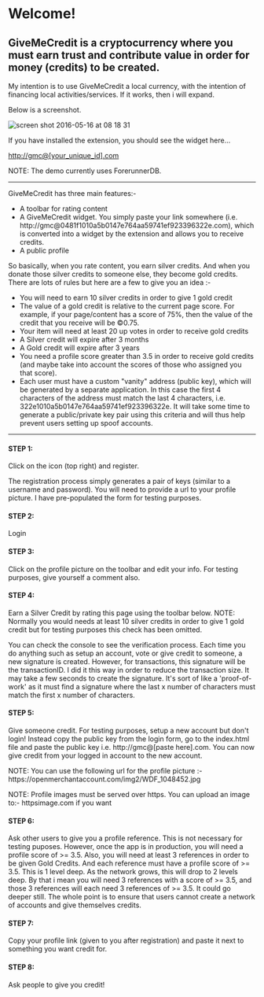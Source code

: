 <h1>Welcome!</h1>

<h2>GiveMeCredit is a cryptocurrency where you must earn trust and contribute value in order for money (credits) to be created.</h2>
<p>My intention is to use GiveMeCredit a local currency, with the intention of financing local activities/services. If it works, then i will expand.</p>
<p>Below is a screenshot.</p>

![screen shot 2016-05-16 at 08 18 31](https://cloud.githubusercontent.com/assets/4425844/16179331/2b68b3d6-365a-11e6-8ba6-ebc07e56c0f6.png)

<p>If you have installed the extension, you should see the widget here...</p>
<p><a href="">http://gmc@[your_unique_id].com</a></p>

<p>NOTE: The demo currently uses ForerunnerDB.</p>
<hr />
GiveMeCredit has three main features:-
<ul>
<li>
A toolbar for rating content
</li>
<li>
A GiveMeCredit widget. You simply paste your link somewhere (i.e. http://gmc@0481f1010a5b0147e764aa59741ef923396322e.com), which is converted into a widget by the extension and allows you to receive credits.
</li>
<li>
A public profile
</li>
</ul>
<p>So basically, when you rate content, you earn silver credits. And when you donate those silver credits to someone else, they become gold credits. There are lots of rules but here are a few to give you an idea :-</p>
<ul>
<li>You will need to earn 10 silver credits in order to give 1 gold credit</li>
<li>The value of a gold credit is relative to the current page score. For example, if your page/content has a score of 75%, then the value of the credit that you receive will be ©0.75.</li>
<li>Your item will need at least 20 up votes in order to receive gold credits</li>
<li>A Silver credit will expire after 3 months</li>
<li>A Gold credit will expire after 3 years</li>
<li>You need a profile score greater than 3.5 in order to receive gold credits (and maybe take into account the scores of those who assigned you that score).</li>
<li>Each user must have a custom "vanity" address (public key), which will be generated by a separate application. In this case the first 4 characters of the address must match the last 4 characters, i.e. 322e1010a5b0147e764aa59741ef923396322e. It will take some time to generate a public/private key pair using this criteria and will thus help prevent users setting up spoof accounts.</li>
</ul>

<hr />
<h4>STEP 1:</h4>
<p>Click on the icon (top right) and register.</p>
<p>The registration process simply generates a pair of keys (similar to a username and password). You will need to provide a url to your profile picture. I have pre-populated the form for testing purposes.</p>

<h4>STEP 2:</h4>
<p>Login</p>

<h4>STEP 3:</h4>
<p>Click on the profile picture on the toolbar and edit your info. For testing purposes, give yourself a comment also.</p>


<h4>STEP 4:</h4>

<p>Earn a Silver Credit by rating this page using the toolbar below. NOTE: Normally you would needs at least 10 silver credits in order to give 1 gold credit but for testing purposes this check has been omitted.</p>
<p>You can check the console to see the verification process. Each time you do anything such as setup an account, vote or give credit to someone, a new signature is created. However, for transactions, this signature will be the transactionID. I did it this way in order to reduce the transaction size. It may take a few seconds to create the signature. It's sort of like a 'proof-of-work' as it must find a signature where the last x number of characters must match the first x number of characters.</p>


<h4>STEP 5:</h4>

<p>Give someone credit. For testing purposes, setup a new account but don't login! Instead copy the public key from the login form, go to the index.html file and paste the public key i.e. http://gmc@[paste here].com. You can now give credit from your logged in account to the new account.</p>
<p>NOTE: You can use the following url for the profile picture :- https://openmerchantaccount.com/img2/WDF_1048452.jpg</p>
<p>NOTE: Profile images must be served over https. You can upload an image to:- httpsimage.com if you want</p>


<h4>STEP 6:</h4>

<p>Ask other users to give you a profile reference. This is not necessary for testing puposes. However, once the app is in production, you will need a profile score of >= 3.5. Also, you will need at least 3 references in order to be given Gold Credits. And each reference must have a profile score of >= 3.5. This is 1 level deep. As the network grows, this will drop to 2 levels deep. By that i mean you will need 3 references with a score of >= 3.5, and those 3 references will each need 3 references of >= 3.5. It could go deeper still. The whole point is to ensure that users cannot create a network of accounts and give themselves credits.</p>

<h4>STEP 7:</h4>
<p>Copy your profile link (given to you after registration) and paste it next to something you want credit for.</p>


<h4>STEP 8:</h4>
<p>Ask people to give you credit!</p>

